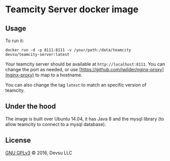 # Teamcity Server docker image

## Usage

To run it:

`docker run -d -p 8111:8111 -v /your/path:/data/teamcity devsu/teamcity-server:latest`

Your teamcity server should be available at `http://localhost:8111`. You can change the port as needed, or use [https://github.com/jwilder/nginx-proxy](nginx-proxy) to map to a hostname.

You can also change the tag `latest` to match an specific version of teamcity.

## Under the hood

The image is built over Ubuntu 14.04, it has Java 8 and the mysql library (to allow teamcity to connect to a mysql database).

## License

[GNU GPLv3](https://github.com/devsu/docker-teamcity-server/blob/master/LICENSE) © 2016, Devsu LLC